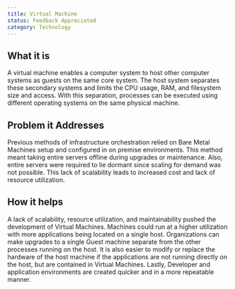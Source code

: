```yaml
---
title: Virtual Machine
status: Feedback Appreciated
category: Technology
---
```


## What it is
A virtual machine enables a computer system to host other computer systems as guests on the same core system. The host system separates these secondary systems and limits the CPU usage, RAM, and filesystem size and access. With this separation, processes can be executed using different operating systems on the same physical machine.

## Problem it Addresses
Previous methods of infrastructure orchestration relied on Bare Metal Machines setup and configured in on premise environments. This method meant taking entire servers offline during upgrades or maintenance. Also, entire servers were required to lie dormant since scaling for demand was not possible. This lack of scalability leads to increased cost and lack of resource utilization.

## How it helps
A lack of scalability, resource utilization, and maintainability pushed the development of Virtual Machines. Machines could run at a higher utilization with more applications being located on a single host. Organizations can make upgrades to a single Guest machine separate from the other processes running on the host. It is also easier to modify or replace the hardware of the host machine if the applications are not running directly on the host, but are contained in Virtual Machines. Lastly, Developer and application environments are created quicker and in a more repeatable manner.
